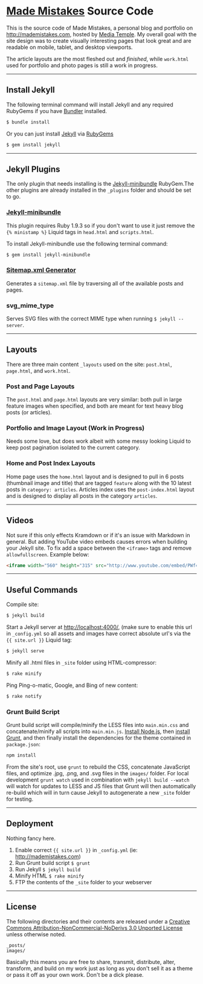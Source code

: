 # [Made Mistakes](http://mademistakes.com) Source Code

This is the source code of Made Mistakes, a personal blog and portfolio on http://mademistakes.com, hosted by 
[Media Temple](http://mediatemple.net/#a_aid=51686252ceb4c). My overall goal with the site design was to create visually interesting pages that look great and are readable on mobile, tablet, and desktop viewports.

The article layouts are the most fleshed out and *finished*, while  `work.html` used for portfolio and photo pages is still a work in progress.

---

## Install Jekyll

The following terminal command will install Jekyll and any required RubyGems if you have [Bundler](http://gembundler.com/) installed.

``` bash
$ bundle install
```

Or you can just install [Jekyll](http://jekyllrb.com/) via [RubyGems](http://rubygems.org/)

``` bash
$ gem install jekyll
```

---

## Jekyll Plugins

The only plugin that needs installing is the [Jekyll-minibundle](https://github.com/tkareine/jekyll-minibundle) RubyGem.The other plugins are already installed in the `_plugins` folder and should be set to go. 

### [Jekyll-minibundle](https://github.com/tkareine/jekyll-minibundle)

This plugin requires Ruby 1.9.3 so if you don't want to use it just remove the `{% ministamp %}` Liquid tags in `head.html` and `scripts.html`.

To install Jekyll-minibundle use the following terminal command:
``` bash
$ gem install jekyll-minibundle
```

### [Sitemap.xml Generator](http://www.kinnetica.com/projects/jekyll-sitemap-generator/)

Generates a `sitemap.xml` file by traversing all of the available posts and pages.

### svg_mime_type

Serves SVG files with the correct MIME type when running `$ jekyll --server`.

---

## Layouts

There are three main content `_layouts` used on the site: `post.html`, `page.html`, and `work.html`.

### Post and Page Layouts

The `post.html` and `page.html` layouts are very similar: both pull in large feature images when specified, and both are meant for text heavy blog posts (or articles).

### Portfolio and Image Layout (Work in Progress)

Needs some love, but does work albeit with some messy looking Liquid to keep post pagination isolated to the current category.

### Home and Post Index Layouts

Home page uses the `home.html` layout and is designed to pull in 6 posts (thumbnail image and title) that are tagged `feature` along with the 10 latest posts in `category: articles`. Articles index uses the `post-index.html` layout and is designed to display all posts in the category `articles`.

---

## Videos

Not sure if this only effects Kramdown or if it's an issue with Markdown in general. But adding YouTube video embeds causes errors when building your Jekyll site. To fix add a space between the `<iframe>` tags and remove `allowfullscreen`. Example below:

``` html
<iframe width="560" height="315" src="http://www.youtube.com/embed/PWf4WUoMXwg" frameborder="0"> </iframe>
```

---

## Useful Commands

Compile site:
``` bash
$ jekyll build
```

Start a Jekyll server at <http://localhost:4000/>, (make sure to enable this url in `_config.yml` so all assets and images have correct absolute url's via the `{{ site.url }}` Liquid tag:
``` bash
$ jekyll serve
```

Minify all .html files in `_site` folder using HTML-compressor:
``` bash
$ rake minify
```

Ping Ping-o-matic, Google, and Bing of new content:
``` bash
$ rake notify
```

### Grunt Build Script

Grunt build script will compile/minify the LESS files into `main.min.css` and concatenate/minify all scripts into `main.min.js`. [Install Node.js](http://nodejs.org/), then [install Grunt](http://gruntjs.com/getting-started), and then finally install the dependencies for the theme contained in `package.json`:

``` bash
npm install
```

From the site's root, use `grunt` to rebuild the CSS, concatenate JavaScript files, and optimize .jpg, .png, and .svg files in the `images/` folder. For local development `grunt watch` used in combination with `jekyll build --watch` will watch for updates to LESS and JS files that Grunt will then automatically re-build which will in turn cause Jekyll to autogenerate a new `_site` folder for testing.

---

## Deployment

Nothing fancy here.

1. Enable correct `{{ site.url }}` in `_config.yml` (ie: http://mademistakes.com)
2. Run Grunt build script `$ grunt`
3. Run Jekyll `$ jekyll build`
4. Minify HTML `$ rake minify`
5. FTP the contents of the `_site` folder to your webserver

---

## License

The following directories and their contents are released under a [Creative Commons Attribution-NonCommercial-NoDerivs 3.0 Unported License](http://creativecommons.org/licenses/by-nc-nd/3.0/deed.en_US) unless otherwise noted. 

```
_posts/
images/
```

Basically this means you are free to share, transmit, distribute, alter, transform, and build on my work just as long as you don't sell it as a theme or pass it off as your own work. Don't be a dick please.